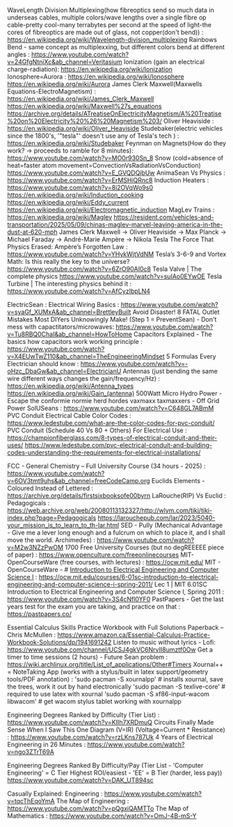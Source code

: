 WaveLength Division Multiplexing(how fibreoptics send so much data in underseas cables, multiple colors/wave lengths over a single fibre op cable-pretty cool-many terrabytes per second at the speed of light-the cores of fibreoptics are made out of glass, not copper(don't bend)) :
https://en.wikipedia.org/wiki/Wavelength-division_multiplexing
Rainbows Bend - same concept as multiplexxing, but different colors bend at different angles : 
https://www.youtube.com/watch?v=24GfgNtnjXc&ab_channel=Veritasium
Ionization (gain an electrical charge-radiation):
https://en.wikipedia.org/wiki/Ionization
Ionosphere=Aurora :
https://en.wikipedia.org/wiki/Ionosphere
https://en.wikipedia.org/wiki/Aurora
James Clerk Maxwell(Maxwells Equations-ElectroMagnetism) :
https://en.wikipedia.org/wiki/James_Clerk_Maxwell
https://en.wikipedia.org/wiki/Maxwell%27s_equations
https://archive.org/details/ATreatiseOnElectricityMagnetism/A%20Treatise%20on%20Electricity%20%26%20Magnetism%203/
Oliver Heaviside :
https://en.wikipedia.org/wiki/Oliver_Heaviside
Studebaker(electric vehicles since the 1800's, '"tesla"' doesn't use any of Tesla's tech ) :
https://en.wikipedia.org/wiki/Studebaker
Feynman on Magnets(How do they work? -> proceeds to ramble for 8 minutes):
https://www.youtube.com/watch?v=MO0r930Sn_8
Snow (cold=absence of heat=faster atom movement=ConvectionVsRadiationVsConduction)
https://www.youtube.com/watch?v=E_GVQDQjbUw
AnimaSean Vs Physics :
https://www.youtube.com/watch?v=ErMSHiQRnc8
Induction Heaters :
https://www.youtube.com/watch?v=8i2OVqWo9s0
https://en.wikipedia.org/wiki/Induction_cooking
https://en.wikipedia.org/wiki/Eddy_current
https://en.wikipedia.org/wiki/Electromagnetic_induction
MagLev Trains :
https://en.wikipedia.org/wiki/Maglev
https://resident.com/vehicles-and-transportation/2025/05/09/chinas-maglev-marvel-leaving-america-in-the-dust-at-620-mph
James Clerk Maxwell -> Oliver Heaviside -> Max Planck -> Michael Faraday -> André-Marie Ampère -> Nikola Tesla
The Force That Physics Erased: Ampère’s Forgotten Law : https://www.youtube.com/watch?v=YHykWjtVdNM
Tesla’s 3-6-9 and Vortex Math: Is this really the key to the universe?
https://www.youtube.com/watch?v=6ZrO90AI0c8
Tesla Valve | The complete physics
https://www.youtube.com/watch?v=suIAo0EYwOE
Tesla Turbine | The interesting physics behind it :
https://www.youtube.com/watch?v=AfCyzIbpLN4

ElectricSean :
Electrical Wiring Basics :
https://www.youtube.com/watch?v=syaGf_XUMxA&ab_channel=BrettleyBuilt
Avoid Disaster! 8 FATAL Outlet Mistakes Most DIYers Unknowingly Make! (Step 1 = PreventSean) - Don't mess with capactitators/microwaves:
https://www.youtube.com/watch?v=Tu8RBQ0ChaI&ab_channel=HowToHome
Capacitors Explained - The basics how capacitors work working principle :
https://www.youtube.com/watch?v=X4EUwTwZ110&ab_channel=TheEngineeringMindset
5 Formulas Every Electrician should know : https://www.youtube.com/watch?v=-oHzc_DbaGw&ab_channel=ElectricianU
Antennas (just bending the same wire different ways changes the gain/frequency/Hz) : https://en.wikipedia.org/wiki/Antenna_types https://en.wikipedia.org/wiki/Gain_(antenna)
500Watt Micro Hydro Power - Escape the conformie normie herd hordes vaxmaxx taxmaxxers - Off Grid Power SolUSeans : https://www.youtube.com/watch?v=C648GL7ABmM
PVC Conduit Electrical Cable Color Codes : https://www.ledestube.com/what-are-the-color-codes-for-pvc-conduit/
PVC Conduit (Schedule 40 Vs 80 + Others) For Electrical Use : https://championfiberglass.com/8-types-of-electrical-conduit-and-their-uses/ https://www.ledestube.com/pvc-electrical-conduit-and-building-codes-understanding-the-requirements-for-electrical-installations/

FCC - General Chemistry – Full University Course (34 hours - 2025) :
https://www.youtube.com/watch?v=6OV3tmt9uhs&ab_channel=freeCodeCamp.org
Euclids Elements - Coloured Instead of Lettered : 
https://archive.org/details/firstsixbooksofe00byrn
LaRouche(RIP) Vs Euclid : Pedagogicals : 
https://web.archive.org/web/20080113132327/http://wlym.com/tiki/tiki-index.php?page=Pedagogicals
https://larouchepub.com/lar/2023/5040-your_mission_is_to_learn_to_th-lar.html
SED - Pully (Mechanical Advantage - Give me a lever long enough and a fulcrum on which to place it, and I shall move the world. Archimedes) :  https://www.youtube.com/watch?v=M2w3NZzPwOM
1700  Free University Courses (but no degREEEEE piece of paper) : https://www.openculture.com/freeonlinecourses
MIT- OpenCourseWare (free courses, with lectures) :
https://ocw.mit.edu/
MIT - OpenCourseWare - # [Introduction to Electrical Engineering and Computer Science I](https://ocw.mit.edu/courses/6-01sc-introduction-to-electrical-engineering-and-computer-science-i-spring-2011/) :
https://ocw.mit.edu/courses/6-01sc-introduction-to-electrical-engineering-and-computer-science-i-spring-2011/
Lec 1 | MIT 6.01SC Introduction to Electrical Engineering and Computer Science I, Spring 2011 :
https://www.youtube.com/watch?v=3S4cNfl0YF0
PastPapers - Get the last years test for the exam you are taking, and practice on that :
https://pastpapers.co/

Essential Calculus Skills Practice Workbook with Full Solutions Paperback – Chris McMullen : 
https://www.amazon.ca/Essential-Calculus-Practice-Workbook-Solutions/dp/1941691242
Listen to music without lyrics - Lofi:
https://www.youtube.com/channel/UCSJ4gkVC6NrvII8umztf0Ow
Get a timer to time sessions (2 hours) - Future Sean problem :
https://wiki.archlinux.org/title/List_of_applications/Other#Timers
Xournal++ = NoteTaking App (works with a stylus/built in latex support/geometry tools/PDF annotation) :
'sudo pacman -S xournalpp' # installs xournal, save the trees, work it out by hand electronically
'sudo pacman -S texlive-core' # required to use latex with xournal
'sudo pacman -S xf86-input-wacom libwacom' # get wacom stylus tablet working with xournalpp



Engineering Degrees Ranked by Difficulty (Tier List) :
https://www.youtube.com/watch?v=KIIh7XRDmuQ
Circuits Finally Made Sense When I Saw This One Diagram (V=IR) (Voltage=Current * Resistance) :
https://www.youtube.com/watch?v=rzLKns787Uk
4 Years of Electrical Engineering in 26 Minutes :
https://www.youtube.com/watch?v=ngo3ZTrT69A

Engineering Degrees Ranked By Difficulty/Pay (Tier List - 'Computer Engineering' = C Tier Highest ROI/easiest - 'EE' = B Tier (harder, less pay))
https://www.youtube.com/watch?v=DAK_UT894sc

Casually Explained: Engineering :
https://www.youtube.com/watch?v=tqcThEqoYmA
The Map of Engineering :
https://www.youtube.com/watch?v=pQgxiQAMTTo
The Map of Mathematics :
https://www.youtube.com/watch?v=OmJ-4B-mS-Y

